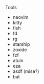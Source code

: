 Tools

- neovim
- kitty
- fish
- fd
- rg
- starship
- zoxide
- fzf
- atuin
- eza
- asdf (mise?)
- bat
